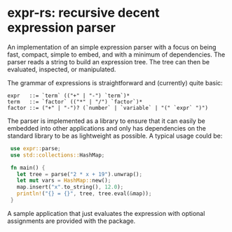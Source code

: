 # expr-rs: recursive decent expression parser

An implementation of an simple expression parser with a focus on being
fast, compact, simple to embed, and with a minimum of
dependencies. The parser reads a string to build an expression
tree. The tree can then be evaluated, inspected, or manipulated.

The grammar of expressions is straightforward and (currently) quite
basic:

    expr   ::= `term` (("+" | "-") `term`)*
    term   ::= `factor` (("*" | "/") `factor`)*
    factor ::= ("+" | "-")? (`number` | `variable` | "(" `expr` ")")

The parser is implemented as a library to ensure that it can easily be
embedded into other applications and only has dependencies on the
standard library to be as lightweight as possible. A typical usage
could be:

```rust
 use expr::parse;
 use std::collections::HashMap;

 fn main() {
   let tree = parse("2 * x + 19").unwrap();
   let mut vars = HashMap::new();
   map.insert("x".to_string(), 12.0);
   println!("{} = {}", tree, tree.eval(&map));
 }
```

A sample application that just evaluates the expression with optional
assignments are provided with the package.



